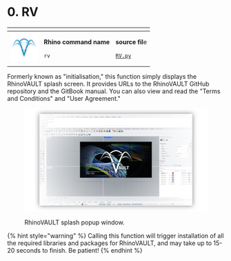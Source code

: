 # 0. RV

<table data-full-width="false"><thead><tr><th></th><th></th><th></th></tr></thead><tbody><tr><td><img src="../.gitbook/assets/RV_info (1).svg" alt="" data-size="original"></td><td><p><strong>Rhino command name</strong></p><p><code>rv</code></p></td><td><p><strong>source fil</strong>e</p><p><a href="../../plugin/RV.py"><code>RV.py</code></a></p></td></tr></tbody></table>

Formerly known as "initialisation," this function simply displays the RhinoVAULT splash screen. It provides URLs to the RhinoVAULT GitHub repository and the GitBook manual. You can also view and read the "Terms and Conditions" and "User Agreement."

<figure><img src="../.gitbook/assets/RV_splash-window.png" alt=""><figcaption><p>RhinoVAULT splash popup window.</p></figcaption></figure>

{% hint style="warning" %}
Calling this function will trigger installation of all the required libraries and packages for RhinoVAULT, and may take up to 15-20 seconds to finish. Be patient!
{% endhint %}
